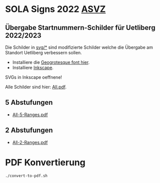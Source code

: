 # SOLA Signs 2022 [ASVZ](https://www.asvz.ch/event/412-sola-stafette)

## Übergabe Startnummern-Schilder für Uetliberg 2022/2023

Die Schilder in [svg/\*](svgss/) sind modifizierte Schilder welche die Übergabe
am Standort Uetliberg verbessern sollen.

- Installiere die [Geogrotesque font hier](https://en.fontsloader.com/types/geogrotesque).
- Installiere [Inkscape](https://inkscape.org).

SVGs in Inkscape oeffnene!

Alle Schilder sind hier: [All.pdf](All.pdf).

## 5 Abstufungen

- [All-5-Ranges.pdf](All-5-Ranges.pdf)

## 2 Abstufungen

- [All-2-Ranges.pdf](All-2-Ranges.pdf)

# PDF Konvertierung

```shell
./convert-to-pdf.sh
```
